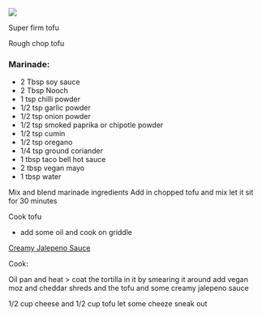 
![](/images/Pasted%20image%2020241021094000.png)

Super firm tofu

Rough chop tofu

### Marinade:
- 2 Tbsp soy sauce
- 2 Tbsp Nooch
- 1 tsp chilli powder
- 1/2 tsp garlic powder
- 1/2 tsp onion powder
- 1/2 tsp smoked paprika or chipotle powder
- 1/2 tsp cumin
- 1/2 tsp oregano
- 1/4 tsp ground coriander
- 1 tbsp taco bell hot sauce
- 2 tbsp vegan mayo
- 1 tbsp water

Mix and blend marinade ingredients
Add in chopped tofu and mix
let it sit for 30 minutes

Cook tofu
- add some oil and cook on griddle

[Creamy Jalepeno Sauce](Creamy%20Jalepeno%20Sauce.md)

Cook:

Oil pan and heat > coat the tortilla in it by smearing it around
add vegan moz and cheddar shreds and the tofu and some creamy jalepeno sauce

1/2 cup cheese and 1/2 cup tofu
let some cheeze sneak out
